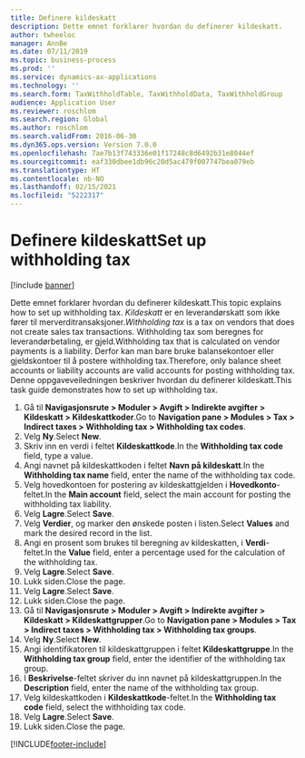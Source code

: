 ```yaml
---
title: Definere kildeskatt
description: Dette emnet forklarer hvordan du definerer kildeskatt.
author: twheeloc
manager: AnnBe
ms.date: 07/11/2019
ms.topic: business-process
ms.prod: ''
ms.service: dynamics-ax-applications
ms.technology: ''
ms.search.form: TaxWithholdTable, TaxWithholdData, TaxWithholdGroup
audience: Application User
ms.reviewer: roschlom
ms.search.region: Global
ms.author: roschlom
ms.search.validFrom: 2016-06-30
ms.dyn365.ops.version: Version 7.0.0
ms.openlocfilehash: 7ae7b13f743336e01f17248c8d6492b31e8044ef
ms.sourcegitcommit: eaf330dbee1db96c20d5ac479f007747bea079eb
ms.translationtype: HT
ms.contentlocale: nb-NO
ms.lasthandoff: 02/15/2021
ms.locfileid: "5222317"
---
```

# <a name="set-up-withholding-tax"></a><span data-ttu-id="b92b1-103">Definere kildeskatt</span><span class="sxs-lookup"><span data-stu-id="b92b1-103">Set up withholding tax</span></span>

[!include [banner](../../includes/banner.md)]

<span data-ttu-id="b92b1-104">Dette emnet forklarer hvordan du definerer kildeskatt.</span><span class="sxs-lookup"><span data-stu-id="b92b1-104">This topic explains how to set up withholding tax.</span></span> <span data-ttu-id="b92b1-105">*Kildeskatt* er en leverandørskatt som ikke fører til merverditransaksjoner.</span><span class="sxs-lookup"><span data-stu-id="b92b1-105">*Withholding tax* is a tax on vendors that does not create sales tax transactions.</span></span> <span data-ttu-id="b92b1-106">Withholding tax som beregnes for leverandørbetaling, er gjeld.</span><span class="sxs-lookup"><span data-stu-id="b92b1-106">Withholding tax that is calculated on vendor payments is a liability.</span></span> <span data-ttu-id="b92b1-107">Derfor kan man bare bruke balansekontoer eller gjeldskontoer til å postere withholding tax.</span><span class="sxs-lookup"><span data-stu-id="b92b1-107">Therefore, only balance sheet accounts or liability accounts are valid accounts for posting withholding tax.</span></span> <span data-ttu-id="b92b1-108">Denne oppgaveveiledningen beskriver hvordan du definerer kildeskatt.</span><span class="sxs-lookup"><span data-stu-id="b92b1-108">This task guide demonstrates how to set up withholding tax.</span></span>

1. <span data-ttu-id="b92b1-109">Gå til **Navigasjonsrute > Moduler > Avgift > Indirekte avgifter > Kildeskatt > Kildeskattkoder**.</span><span class="sxs-lookup"><span data-stu-id="b92b1-109">Go to **Navigation pane > Modules > Tax > Indirect taxes > Withholding tax > Withholding tax codes**.</span></span>
2. <span data-ttu-id="b92b1-110">Velg **Ny**.</span><span class="sxs-lookup"><span data-stu-id="b92b1-110">Select **New**.</span></span>
3. <span data-ttu-id="b92b1-111">Skriv inn en verdi i feltet **Kildeskattkode**.</span><span class="sxs-lookup"><span data-stu-id="b92b1-111">In the **Withholding tax code** field, type a value.</span></span>
4. <span data-ttu-id="b92b1-112">Angi navnet på kildeskattkoden i feltet **Navn på kildeskatt**.</span><span class="sxs-lookup"><span data-stu-id="b92b1-112">In the **Withholding tax name** field, enter the name of the withholding tax code.</span></span>
5. <span data-ttu-id="b92b1-113">Velg hovedkontoen for postering av kildeskattgjelden i **Hovedkonto**-feltet.</span><span class="sxs-lookup"><span data-stu-id="b92b1-113">In the **Main account** field, select the main account for posting the withholding tax liability.</span></span>
6. <span data-ttu-id="b92b1-114">Velg **Lagre**.</span><span class="sxs-lookup"><span data-stu-id="b92b1-114">Select **Save**.</span></span>
7. <span data-ttu-id="b92b1-115">Velg **Verdier**, og marker den ønskede posten i listen.</span><span class="sxs-lookup"><span data-stu-id="b92b1-115">Select **Values** and mark the desired record in the list.</span></span>
8. <span data-ttu-id="b92b1-116">Angi en prosent som brukes til beregning av kildeskatten, i **Verdi**-feltet.</span><span class="sxs-lookup"><span data-stu-id="b92b1-116">In the **Value** field, enter a percentage used for the calculation of the withholding tax.</span></span>
9. <span data-ttu-id="b92b1-117">Velg **Lagre**.</span><span class="sxs-lookup"><span data-stu-id="b92b1-117">Select **Save**.</span></span>
10. <span data-ttu-id="b92b1-118">Lukk siden.</span><span class="sxs-lookup"><span data-stu-id="b92b1-118">Close the page.</span></span>
11. <span data-ttu-id="b92b1-119">Velg **Lagre**.</span><span class="sxs-lookup"><span data-stu-id="b92b1-119">Select **Save**.</span></span>
12. <span data-ttu-id="b92b1-120">Lukk siden.</span><span class="sxs-lookup"><span data-stu-id="b92b1-120">Close the page.</span></span>
13. <span data-ttu-id="b92b1-121">Gå til **Navigasjonsrute > Moduler > Avgift > Indirekte avgifter > Kildeskatt > Kildeskattgrupper**.</span><span class="sxs-lookup"><span data-stu-id="b92b1-121">Go to **Navigation pane > Modules > Tax > Indirect taxes > Withholding tax > Withholding tax groups**.</span></span>
14. <span data-ttu-id="b92b1-122">Velg **Ny**.</span><span class="sxs-lookup"><span data-stu-id="b92b1-122">Select **New**.</span></span>
15. <span data-ttu-id="b92b1-123">Angi identifikatoren til kildeskattgruppen i feltet **Kildeskattgruppe**.</span><span class="sxs-lookup"><span data-stu-id="b92b1-123">In the **Withholding tax group** field, enter the identifier of the withholding tax group.</span></span>
16. <span data-ttu-id="b92b1-124">I **Beskrivelse**-feltet skriver du inn navnet på kildeskattgruppen.</span><span class="sxs-lookup"><span data-stu-id="b92b1-124">In the **Description** field, enter the name of the withholding tax group.</span></span>
17. <span data-ttu-id="b92b1-125">Velg kildeskattkoden i **Kildeskattkode**-feltet.</span><span class="sxs-lookup"><span data-stu-id="b92b1-125">In the **Withholding tax code** field, select the withholding tax code.</span></span>
18. <span data-ttu-id="b92b1-126">Velg **Lagre**.</span><span class="sxs-lookup"><span data-stu-id="b92b1-126">Select **Save**.</span></span>
19. <span data-ttu-id="b92b1-127">Lukk siden.</span><span class="sxs-lookup"><span data-stu-id="b92b1-127">Close the page.</span></span>



[!INCLUDE[footer-include](../../../includes/footer-banner.md)]
